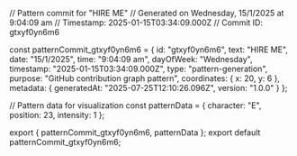 // Pattern commit for "HIRE ME"
// Generated on Wednesday, 15/1/2025 at 9:04:09 am
// Timestamp: 2025-01-15T03:34:09.000Z
// Commit ID: gtxyf0yn6m6

const patternCommit_gtxyf0yn6m6 = {
  id: "gtxyf0yn6m6",
  text: "HIRE ME",
  date: "15/1/2025",
  time: "9:04:09 am",
  dayOfWeek: "Wednesday",
  timestamp: "2025-01-15T03:34:09.000Z",
  type: "pattern-generation",
  purpose: "GitHub contribution graph pattern",
  coordinates: {
    x: 20,
    y: 6
  },
  metadata: {
    generatedAt: "2025-07-25T12:10:26.096Z",
    version: "1.0.0"
  }
};

// Pattern data for visualization
const patternData = {
  character: "E",
  position: 23,
  intensity: 1
};

export { patternCommit_gtxyf0yn6m6, patternData };
export default patternCommit_gtxyf0yn6m6;
